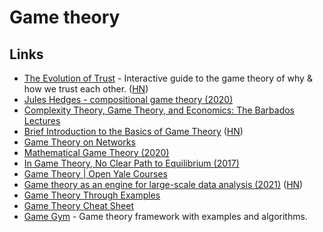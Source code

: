 # Game theory

## Links

- [The Evolution of Trust](https://ncase.me/trust/) - Interactive guide to the game theory of why & how we trust each other. ([HN](https://news.ycombinator.com/item?id=28114404))
- [Jules Hedges - compositional game theory (2020)](https://www.youtube.com/watch?v=5Qny8YmLUzk)
- [Complexity Theory, Game Theory, and Economics: The Barbados Lectures](https://www.nowpublishers.com/article/Details/TCS-085)
- [Brief Introduction to the Basics of Game Theory](https://papers.ssrn.com/sol3/papers.cfm?abstract_id=1968579) ([HN](https://news.ycombinator.com/item?id=24831462))
- [Game Theory on Networks](https://ingomarquart.github.io/TOM-GamesOnNetworks/)
- [Mathematical Game Theory (2020)](https://arxiv.org/abs/2012.01850)
- [In Game Theory, No Clear Path to Equilibrium (2017)](https://d2r55xnwy6nx47.cloudfront.net/uploads/2017/07/in-game-theory-no-clear-path-to-equilibrium-20170718.pdf)
- [Game Theory | Open Yale Courses](https://oyc.yale.edu/economics/econ-159)
- [Game theory as an engine for large-scale data analysis (2021)](https://deepmind.com/blog/article/EigenGame) ([HN](https://news.ycombinator.com/item?id=27103333))
- [Game Theory Through Examples](https://www.maa.org/sites/default/files/pdf/ebooks/GTE_sample.pdf)
- [Game Theory Cheat Sheet](https://github.com/cheat-sheets/game-theory-cheat-sheet)
- [Game Gym](https://github.com/gavento/gamegym) - Game theory framework with examples and algorithms.
